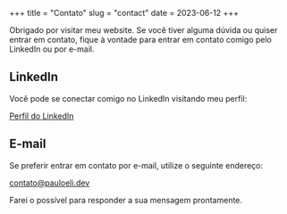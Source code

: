+++
title = "Contato"
slug = "contact"
date = 2023-06-12
+++

Obrigado por visitar meu website. Se você tiver alguma dúvida ou quiser entrar em contato, fique à vontade para entrar
em contato comigo pelo LinkedIn ou por e-mail.

## LinkedIn

Você pode se conectar comigo no LinkedIn visitando meu perfil:

[Perfil do LinkedIn](https://www.linkedin.com/in/pauloeli/?locale=pt_BR)

## E-mail

Se preferir entrar em contato por e-mail, utilize o seguinte endereço:

[contato@pauloeli.dev](mailto:contato@pauloeli.dev)

Farei o possível para responder a sua mensagem prontamente.
